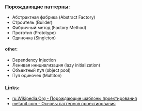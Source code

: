 ### Порождающие паттерны:

* Абстрактная фабрика (Abstract Factory)
* Строитель (Builder)
* Фабричный метод (Factory Method)
* Прототип (Prototype)
* Одиночка (Singleton)

#### other:
* Dependency Injection
* Ленивая инициализация (lazy initialization)
* Объектный пул (object pool)
* Пул одиночек (Multiton)


### Links:

* [ru.Wikipedia.Org - Порождающие шаблоны проектирования](https://ru.Wikipedia.Org/wiki/%D0%9F%D0%BE%D1%80%D0%BE%D0%B6%D0%B4%D0%B0%D1%8E%D1%89%D0%B8%D0%B5_%D1%88%D0%B0%D0%B1%D0%BB%D0%BE%D0%BD%D1%8B_%D0%BF%D1%80%D0%BE%D0%B5%D0%BA%D1%82%D0%B8%D1%80%D0%BE%D0%B2%D0%B0%D0%BD%D0%B8%D1%8F)
* [metanit.com - Основы паттернов проектирования](http://metanit.com/sharp/patterns/1.1.php)
